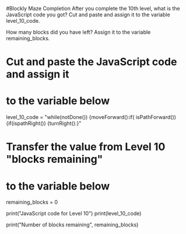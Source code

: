 #Blockly Maze Completion
After you complete the 10th level, what is the JavaScript code you got? 
Cut and paste and assign it to the variable level_10_code.

How many blocks did you have left? 
Assign it to the variable remaining_blocks.

# Cut and paste the JavaScript code and assign it 
# to the variable below 

level_10_code = "while(notDone()) {moveForward():if( isPathForward()) {if(ispathRight()) {turnRight():}"




# Transfer the value from Level 10 "blocks remaining"
# to the variable below 

remaining_blocks = 0 


print("JavaScript code for Level 10")
print(level_10_code)

print("Number of blocks remaining", remaining_blocks)
